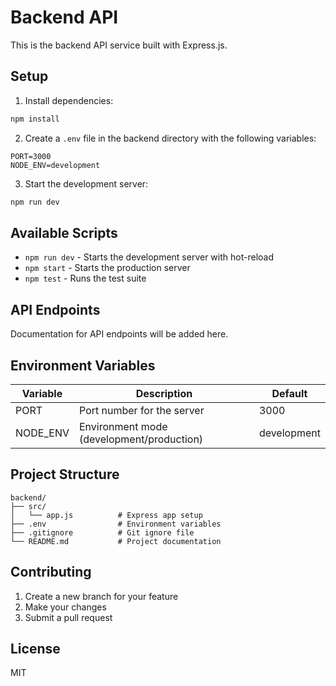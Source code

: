 # Backend API

This is the backend API service built with Express.js.

## Setup

1. Install dependencies:
```bash
npm install
```

2. Create a `.env` file in the backend directory with the following variables:
```
PORT=3000
NODE_ENV=development
```

3. Start the development server:
```bash
npm run dev
```

## Available Scripts

- `npm run dev` - Starts the development server with hot-reload
- `npm start` - Starts the production server
- `npm test` - Runs the test suite

## API Endpoints

Documentation for API endpoints will be added here.

## Environment Variables

| Variable | Description | Default |
|----------|-------------|---------|
| PORT | Port number for the server | 3000 |
| NODE_ENV | Environment mode (development/production) | development |

## Project Structure

```
backend/
├── src/
│   └── app.js          # Express app setup
├── .env                # Environment variables
├── .gitignore          # Git ignore file
└── README.md           # Project documentation
```

## Contributing

1. Create a new branch for your feature
2. Make your changes
3. Submit a pull request

## License

MIT
